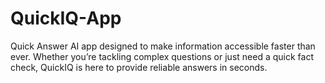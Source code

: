 # QuickIQ-App
Quick Answer AI app designed to make information accessible faster than ever. Whether you’re tackling complex questions or just need a quick fact check, QuickIQ is here to provide reliable answers in seconds.
